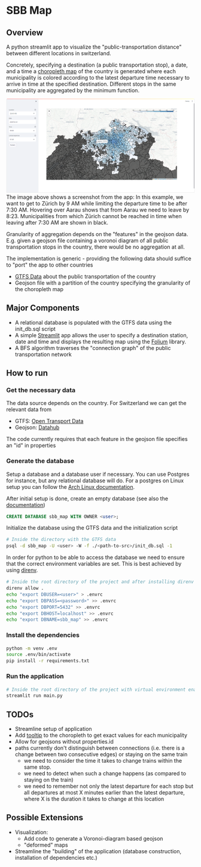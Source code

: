 

# SBB Map

## Overview

A python streamlit app to visualize the "public-transportation distance" between different locations in switzerland.

Concretely, specifying a destination (a public transportation stop), a date, and a time a [choropleth map](https://datavizcatalogue.com/methods/choropleth.html) of the country is generated where each municipality is colored according to the latest departure time necessary to arrive in time at the specified destination.
Different stops in the same municipality are aggregated by the minimum function.


![Example](/images/screenshot_4_jan_zurich.png)
The image above shows a screenshot from the app: In this example, we want to get to Zürich by 9 AM while limiting the departure time to be after 7:30 AM. Hovering over Aarau shows that from Aarau we need to leave by 8:23. Municipalities from which Zürich cannot be reached in time when leaving after 7:30 AM are shown in black.

Granularity of aggregation depends on the "features" in the geojson data. E.g. given a geojson file containing a voronoi diagram of all public transportation stops in the country, there would be no aggregation at all.

The implementation is generic - providing the following data should suffice to "port" the app to other countries
- [GTFS Data](https://developers.google.com/transit/gtfs/reference) about the public transportation of the country
- Geojson file with a partition of the country specifying the granularity of the choropleth map


## Major Components

- A relational database is populated with the GTFS data using the init_db.sql script
- A simple [Streamlit](https://streamlit.io/) app allows the user to specify a destination station, date and time and displays the resulting map using the [Folium](https://python-visualization.github.io/folium/latest/) library.
- A BFS algorithm traverses the "connection graph" of the public transportation network



## How to run

### Get the necessary data

The data source depends on the country. For Switzerland we can get the relevant data from
- GTFS: [Open Transport Data](https://opentransportdata.swiss/dataset)
- Geojson: [Datahub](https://datahub.io/cividi/ch-municipalities)

The code currently requires that each feature in the geojson file specifies an "id" in properties

### Generate the database

Setup a database and a database user if necessary. 
You can use Postgres for instance, but any relational database will do. 
For a postgres on Linux setup you can follow the [Arch Linux documentation](https://wiki.archlinux.org/title/PostgreSQL).

After initial setup is done, create an empty database (see also the [documentation](https://www.postgresql.org/docs/current/sql-createdatabase.html))

```sql
CREATE DATABASE sbb_map WITH OWNER <user>;
```

Initialize the database using the GTFS data and the initialization script

```bash
# Inside the directory with the GTFS data
psql -d sbb_map -U <user> -W -f ./<path-to-src>/init_db.sql -1
```

In order for python to be able to access the database we need to ensure that the correct environment variables are set. This is best achieved by using [direnv](https://direnv.net/).

```bash
# Inside the root directory of the project and after installing direnv
direnv allow .
echo "export DBUSER=<user>" > .envrc
echo "export DBPASS=<password>" >> .envrc
echo "export DBPORT=5432" >> .envrc
echo "export DBHOST=localhost" >> .envrc
echo "export DBNAME=sbb_map" >> .envrc
```

### Install the dependencies

```bash
python -m venv .env
source .env/bin/activate
pip install -r requirements.txt
```

### Run the application

```bash
# Inside the root directory of the project with virtual environment enabled
streamlit run main.py
```


## TODOs

- Streamline setup of application
- Add [tooltip](https://stackoverflow.com/questions/70471888/text-as-tooltip-popup-or-labels-in-folium-choropleth-geojson-polygons) to the choropleth to get exact values for each municipality 
- Allow for geojsons without properties.id
- paths currently don't distinguish between connections (i.e. there is a change between two consecutive edges) or staying on the same train 
  - we need to consider the time it takes to change trains within the same stop.
  - we need to detect when such a change happens (as compared to staying on the train)
  - we need to remember not only the latest departure for each stop but all departures at most X minutes earlier than the latest departure, where X is the duration it takes to change at this location
  

## Possible Extensions

- Visualization:
  - Add code to generate a Voronoi-diagram based geojson
  - "deformed" maps
- Streamline the "building" of the application (database construction, installation of dependencies etc.)